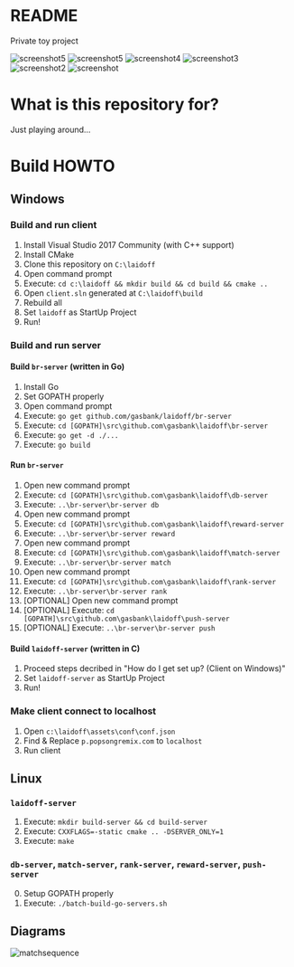 # README #

Private toy project

![screenshot5](images/ss6.png)
![screenshot5](images/ss5.png)
![screenshot4](images/ss4.png)
![screenshot3](images/ss3.png)
![screenshot2](images/ss2.png)
![screenshot](images/ss.png)

# What is this repository for? ##

Just playing around...

# Build HOWTO #

## Windows ##

### Build and run client ###

1. Install Visual Studio 2017 Community (with C++ support)
2. Install CMake
3. Clone this repository on `C:\laidoff`
4. Open command prompt
5. Execute: `cd c:\laidoff && mkdir build && cd build && cmake ..`
6. Open `client.sln` generated at `C:\laidoff\build`
7. Rebuild all
8. Set `laidoff` as StartUp Project
9. Run!

### Build and run server ###

#### Build `br-server` (written in Go) ####

1. Install Go
2. Set GOPATH properly
3. Open command prompt
4. Execute: `go get github.com/gasbank/laidoff/br-server`
5. Execute: `cd [GOPATH]\src\github.com\gasbank\laidoff\br-server`
6. Execute: `go get -d ./...`
7. Execute: `go build`

#### Run `br-server` ####

1. Open new command prompt
2. Execute: `cd [GOPATH]\src\github.com\gasbank\laidoff\db-server`
3. Execute: `..\br-server\br-server db`
4. Open new command prompt
5. Execute: `cd [GOPATH]\src\github.com\gasbank\laidoff\reward-server`
6. Execute: `..\br-server\br-server reward`
7. Open new command prompt
8. Execute: `cd [GOPATH]\src\github.com\gasbank\laidoff\match-server`
9. Execute: `..\br-server\br-server match`
10. Open new command prompt
11. Execute: `cd [GOPATH]\src\github.com\gasbank\laidoff\rank-server`
12. Execute: `..\br-server\br-server rank`
13. [OPTIONAL] Open new command prompt
14. [OPTIONAL] Execute: `cd [GOPATH]\src\github.com\gasbank\laidoff\push-server`
15. [OPTIONAL] Execute: `..\br-server\br-server push`

#### Build `laidoff-server` (written in C) ####

1. Proceed steps decribed in "How do I get set up? (Client on Windows)"
2. Set `laidoff-server` as StartUp Project
3. Run!

### Make client connect to localhost ###

1. Open `c:\laidoff\assets\conf\conf.json`
2. Find & Replace `p.popsongremix.com` to `localhost`
3. Run client

## Linux ##

### `laidoff-server` ###

1. Execute: `mkdir build-server && cd build-server`
2. Execute: `CXXFLAGS=-static cmake .. -DSERVER_ONLY=1`
3. Execute: `make`

### `db-server`, `match-server`, `rank-server`, `reward-server`, `push-server` ###

0. Setup GOPATH properly
1. Execute: `./batch-build-go-servers.sh`

## Diagrams ##

![matchsequence](images/matchsequence.png)

